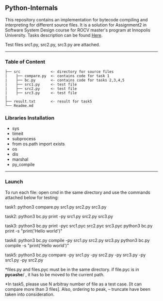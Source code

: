 ## Python-Internals
This repository contains an implementation for bytecode compiling and interpreting for different source files. It is a solution for Assignment2 in Software System Design course for ROCV master's program at Innopolis University. Tasks description can be found [Here](https://hackmd.io/@gFZmdMTOQxGFHEFqqU8pMQ/BJMsNk3Au/).

Test files src1.py, src2.py, src3.py are attached.

---
### Table of Content 
```
├── src              <- directory for source files 
|    ├── compare.py  <- contains code for task 1
|    ├── bc.py       <- contains code for tasks 2,3,4,5
|    ├── src1.py     <- test file
|    ├── src2.py     <- test file
|    ├── src3.py     <- test file
|
├── result.txt       <- result for task5
└── Readme.md
```

### Libraries Installation
- sys
- timeit
- subprocess
- from os.path import exists
- os
- dis
- marshal
- py_compile

---

### Launch
To run each file:
open cmd in the same directory and use the commands attached below for testing:

task1: 
python3 compare.py src1.py src2.py src3.py

task2:
python3 bc.py print -py src1.py src2.py src3.py

task3:
python3 bc.py print -pyc src1.pyc src2.pyc src3.pyc
python3 bc.py print -s "print('Hello world')"

task4:
python3 bc.py compile -py src1.py src2.py src3.py
python3 bc.py compile -s "print('Hello world')"

task5:
python3 bc.py compare -py src1.py -py src2.py -py src3.py -py src1.py -py src2.py

*files.py and files.pyc must be in the same directory. if file.pyc is in __pycashe__/ , it has to be moved to the current path.

*In task5, please use N arbitray number of file as a test case. [It can compare more than 3 files].
Also, ordering to peak, – truncate have been taken into consideration.
